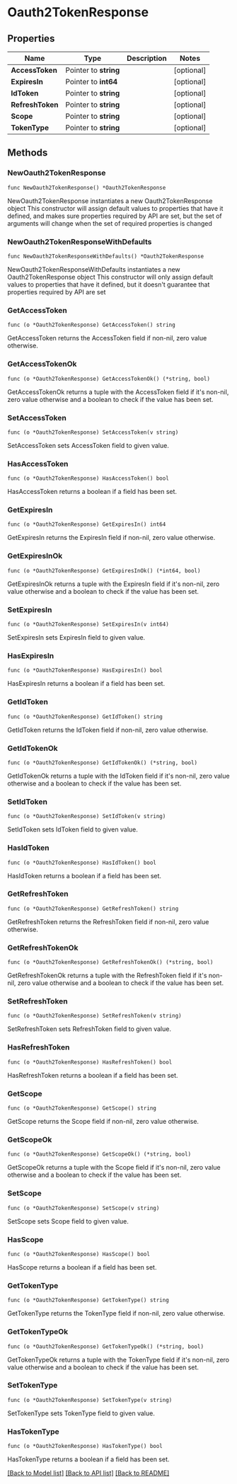 # Oauth2TokenResponse

## Properties

| Name             | Type                  | Description | Notes      |
| ---------------- | --------------------- | ----------- | ---------- |
| **AccessToken**  | Pointer to **string** |             | [optional] |
| **ExpiresIn**    | Pointer to **int64**  |             | [optional] |
| **IdToken**      | Pointer to **string** |             | [optional] |
| **RefreshToken** | Pointer to **string** |             | [optional] |
| **Scope**        | Pointer to **string** |             | [optional] |
| **TokenType**    | Pointer to **string** |             | [optional] |

## Methods

### NewOauth2TokenResponse

`func NewOauth2TokenResponse() *Oauth2TokenResponse`

NewOauth2TokenResponse instantiates a new Oauth2TokenResponse object This
constructor will assign default values to properties that have it defined, and
makes sure properties required by API are set, but the set of arguments will
change when the set of required properties is changed

### NewOauth2TokenResponseWithDefaults

`func NewOauth2TokenResponseWithDefaults() *Oauth2TokenResponse`

NewOauth2TokenResponseWithDefaults instantiates a new Oauth2TokenResponse object
This constructor will only assign default values to properties that have it
defined, but it doesn't guarantee that properties required by API are set

### GetAccessToken

`func (o *Oauth2TokenResponse) GetAccessToken() string`

GetAccessToken returns the AccessToken field if non-nil, zero value otherwise.

### GetAccessTokenOk

`func (o *Oauth2TokenResponse) GetAccessTokenOk() (*string, bool)`

GetAccessTokenOk returns a tuple with the AccessToken field if it's non-nil,
zero value otherwise and a boolean to check if the value has been set.

### SetAccessToken

`func (o *Oauth2TokenResponse) SetAccessToken(v string)`

SetAccessToken sets AccessToken field to given value.

### HasAccessToken

`func (o *Oauth2TokenResponse) HasAccessToken() bool`

HasAccessToken returns a boolean if a field has been set.

### GetExpiresIn

`func (o *Oauth2TokenResponse) GetExpiresIn() int64`

GetExpiresIn returns the ExpiresIn field if non-nil, zero value otherwise.

### GetExpiresInOk

`func (o *Oauth2TokenResponse) GetExpiresInOk() (*int64, bool)`

GetExpiresInOk returns a tuple with the ExpiresIn field if it's non-nil, zero
value otherwise and a boolean to check if the value has been set.

### SetExpiresIn

`func (o *Oauth2TokenResponse) SetExpiresIn(v int64)`

SetExpiresIn sets ExpiresIn field to given value.

### HasExpiresIn

`func (o *Oauth2TokenResponse) HasExpiresIn() bool`

HasExpiresIn returns a boolean if a field has been set.

### GetIdToken

`func (o *Oauth2TokenResponse) GetIdToken() string`

GetIdToken returns the IdToken field if non-nil, zero value otherwise.

### GetIdTokenOk

`func (o *Oauth2TokenResponse) GetIdTokenOk() (*string, bool)`

GetIdTokenOk returns a tuple with the IdToken field if it's non-nil, zero value
otherwise and a boolean to check if the value has been set.

### SetIdToken

`func (o *Oauth2TokenResponse) SetIdToken(v string)`

SetIdToken sets IdToken field to given value.

### HasIdToken

`func (o *Oauth2TokenResponse) HasIdToken() bool`

HasIdToken returns a boolean if a field has been set.

### GetRefreshToken

`func (o *Oauth2TokenResponse) GetRefreshToken() string`

GetRefreshToken returns the RefreshToken field if non-nil, zero value otherwise.

### GetRefreshTokenOk

`func (o *Oauth2TokenResponse) GetRefreshTokenOk() (*string, bool)`

GetRefreshTokenOk returns a tuple with the RefreshToken field if it's non-nil,
zero value otherwise and a boolean to check if the value has been set.

### SetRefreshToken

`func (o *Oauth2TokenResponse) SetRefreshToken(v string)`

SetRefreshToken sets RefreshToken field to given value.

### HasRefreshToken

`func (o *Oauth2TokenResponse) HasRefreshToken() bool`

HasRefreshToken returns a boolean if a field has been set.

### GetScope

`func (o *Oauth2TokenResponse) GetScope() string`

GetScope returns the Scope field if non-nil, zero value otherwise.

### GetScopeOk

`func (o *Oauth2TokenResponse) GetScopeOk() (*string, bool)`

GetScopeOk returns a tuple with the Scope field if it's non-nil, zero value
otherwise and a boolean to check if the value has been set.

### SetScope

`func (o *Oauth2TokenResponse) SetScope(v string)`

SetScope sets Scope field to given value.

### HasScope

`func (o *Oauth2TokenResponse) HasScope() bool`

HasScope returns a boolean if a field has been set.

### GetTokenType

`func (o *Oauth2TokenResponse) GetTokenType() string`

GetTokenType returns the TokenType field if non-nil, zero value otherwise.

### GetTokenTypeOk

`func (o *Oauth2TokenResponse) GetTokenTypeOk() (*string, bool)`

GetTokenTypeOk returns a tuple with the TokenType field if it's non-nil, zero
value otherwise and a boolean to check if the value has been set.

### SetTokenType

`func (o *Oauth2TokenResponse) SetTokenType(v string)`

SetTokenType sets TokenType field to given value.

### HasTokenType

`func (o *Oauth2TokenResponse) HasTokenType() bool`

HasTokenType returns a boolean if a field has been set.

[[Back to Model list]](../README.md#documentation-for-models)
[[Back to API list]](../README.md#documentation-for-api-endpoints)
[[Back to README]](../README.md)
